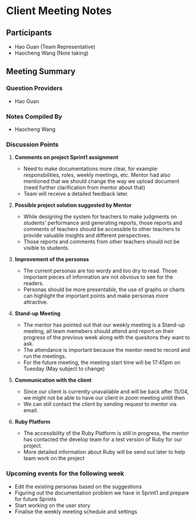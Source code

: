 # Client Meeting Notes

## Participants
- Hao Guan (Team Representative)
- Haocheng Wang (Note taking)


## Meeting Summary

### Question Providers
- Hao Guan

### Notes Compiled By
- Haocheng Wang

### Discussion Points

1. **Comments on project Sprint1 assignment**
    - Need to make documentations more clear, for example: responsbilities, roles, weekly meetings, etc. Mentor had also mentioned that we should change the way we upload document (need further clarification from mentor about that)
    - Team will receive a detailed feedback later.

2. **Possible project solution suggested by Mentor**
    - While designing the system for teachers to make judgments on students' performance and generating reports, those reports and comments of  teachers
    should be accessible to other teachers to provide valuable insights and different perspectives.
    - Those reports and comments from other teachers should not be visible to students.

3. **Improvement of the personas**
    - The current personas are too wordy and too dry to read. Those important pieces of information are not obvious to see for the readers.
    - Personas should be more presentable, the use of graphs or charts can highlight the important points and make personas more attractive.

4. **Stand-up Meeting**
    - The mentor has pointed out that our weekly meeting is a Stand-up meeting, all team memebers should attend and report on their progress of the previous week along with the quesitons they want to ask.
    - The attendance is important because the mentor need to record and run the meetings.
    - For the future meeting, the meeting start time will be 17:45pm on Tuesday (May subject to change)

5. **Communication with the client**
    - Since our client is currently unavailable and will be back after 15/04, we might not be able to have our client in zoom meeting untill then
    - We can still contact the client by sending request to mentor via email. 

6. **Ruby Platform**
    - The accessibility of the Ruby Platform is still in progress, the mentor has contacted the develop team for a test version of Ruby for our project.
    - More detailed information about Ruby will be send out later to help team work on the project

### Upcoming events for the following week
- Edit the existing personas based on the suggestions
- Figuring out the documentation problem we have in Sprint1 and prepare for future Sprints
- Start working on the user story
- Finalise the weekly meeting schedule and settings

